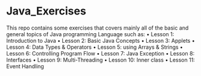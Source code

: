 # Java_Exercises
 This repo contains some exercises that covers mainly 
 all of the basic and general topics of Java programming Language such as:
		• Lesson 1: Introduction to Java
		• Lesson 2: Basic Java Concepts
		• Lesson 3: Applets
		• Lesson 4: Data Types & Operators
		• Lesson 5: using Arrays & Strings
		• Lesson 6: Controlling Program Flow
		• Lesson 7: Java Exception
		• Lesson 8: Interfaces
		• Lesson 9: Multi-Threading
		• Lesson 10: Inner class
		• Lesson 11: Event Handling
